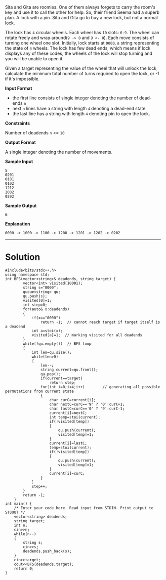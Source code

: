 Sita and Gita are roomies. One of them always forgets to carry the room's key and use it to call the other for help. So, their friend Seema had a superb plan. A lock with a pin. Sita and Gita go to buy a new lock, but not a normal lock.

The lock has `4` circular wheels. Each wheel has `10` slots: `0-9`. The wheel can rotate freely and wrap around(`9 -> 0` and `9 <- 0`). Each move consists of turning one wheel one slot. Initially, lock starts at `0000`, a string representing the state of `4` wheels. The lock has few dead ends, which means if lock displays any of these codes, the wheels of the lock will stop turning and you will be unable to open it.

Given a target representing the value of the wheel that will unlock the lock, calculate the minimum total number of turns required to open the lock, or -1 if it's impossible.

**Input Format**

 - the first line consists of single integer denoting the number of dead-ends `n`
 - next `n` lines have a string with length `4` denoting a dead-end state
 - the last line has a string with length `4` denoting pin to open the lock.

**Constraints**

Number of deadends `n` <= `10`

**Output Format**

A single integer denoting the number of movements.

**Sample Input**

```
5
0201
0101
0102
1212
2002
0202
```

**Sample Output**

```
6
```

**Explanation**

```
0000 -> 1000 -> 1100 -> 1200 -> 1201 -> 1202 -> 0202
```

---

# Solution

```
#include<bits/stdc++.h>
using namespace std;
int BFS(vector<string>& deadends, string target) {
        vector<int> visited(10001);
        string s="0000";
        queue<string> qu;
        qu.push(s);
        visited[0]=1;
        int step=0;
        for(auto& x:deadends)
        {
            if(x=="0000")
                return -1;  // cannot reach target if target itself is a deadend
            int a=stoi(x);
            visited[a]=1;  // marking visited for all deadends
        }
        while(!qu.empty())  // BFS loop
        {
            int len=qu.size();
            while(len>0)
            {
                len--;
                string current=qu.front();
                qu.pop();
                if(current==target)
                    return step;
                for(int i=0;i<4;i++)        // generating all possible permutations from current state
                {
                    char curC=current[i];
                    char nextC=curC=='9' ? '0':curC+1;
                    char lastC=curC=='0' ? '9':curC-1;
                    current[i]=nextC;
                    int temp=stoi(current);
                    if(!visited[temp])
                    {
                        qu.push(current);
                        visited[temp]=1;
                    }
                    current[i]=lastC;
                    temp=stoi(current);
                    if(!visited[temp])
                    {
                        qu.push(current);
                        visited[temp]=1;
                    }
                    current[i]=curC;
                }
            }
            step++;
        }
        return -1;
    }
int main() {
    /* Enter your code here. Read input from STDIN. Print output to STDOUT */  
    vector<string> deadends;
    string target;
    int n;
    cin>>n;
    while(n--)
    {
        string s;
        cin>>s;
        deadends.push_back(s);
    }
    cin>>target;
    cout<<BFS(deadends,target);
    return 0;
}
```
